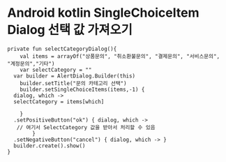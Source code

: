 
Android kotlin SingleChoiceItem Dialog 선택 값 가져오기
=
~~~
private fun selectCategoryDialog(){  
    val items = arrayOf("상품문의", "취소환불문의", "결제문의", "서비스문의", "계정문의","기타")  
    var selectCategory = ""  
  var builder = AlertDialog.Builder(this)  
    builder.setTitle("문의 카테고리 선택")  
    builder.setSingleChoiceItems(items,-1) {  
  dialog, which ->  
  selectCategory = items[which]  
  
    }  
  .setPositiveButton("ok") { dialog, which ->  
   // 여기서 SelectCategory 값을 받아서 처리할 수 있음
        }  
  .setNegativeButton("cancel") { dialog, which -> }  
  builder.create().show()  
}
~~~
<!--stackedit_data:
eyJoaXN0b3J5IjpbLTYxMDg4MDcwMF19
-->